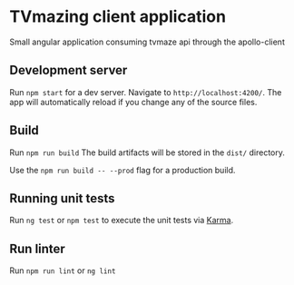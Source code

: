 # TVmazing client application

Small angular application consuming tvmaze api through the apollo-client

## Development server

Run `npm start` for a dev server. Navigate to `http://localhost:4200/`. 
The app will automatically reload if you change any of the source files.

## Build

Run `npm run build` 
The build artifacts will be stored in the `dist/` directory. 

Use the `npm run build -- --prod` flag for a production build.

## Running unit tests

Run `ng test`  or `npm test` to execute the unit tests via [Karma](https://karma-runner.github.io).

## Run linter

Run `npm run lint` or `ng lint`
